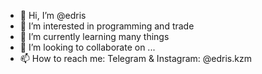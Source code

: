 - 👋 Hi, I’m @edris
- 👀 I’m interested in programming and trade
- 🌱 I’m currently learning many things
- 💞️ I’m looking to collaborate on ...
- 📫 How to reach me: Telegram & Instagram: @edris.kzm

<!---
kazemie/kazemie is a ✨ special ✨ repository because its `README.md` (this file) appears on your GitHub profile.
You can click the Preview link to take a look at your changes.
--->
